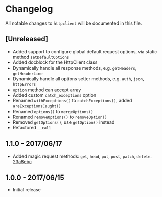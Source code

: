 # Changelog

All notable changes to `httpclient` will be documented in this file.

## [Unreleased]

- Added support to configure global default request options, via static method `setDefaultOptions`
- Added docblock for the HttpClient class
- Dynamically handle all response methods, e.g. `getHeaders`, `getHeaderLine`
- Dynamically handle all options setter methods, e.g. `auth`, `json`, `httpErrors`
- `option` method can accept array
- Added custom `catch_exceptions` option
- Renamed `withExceptions()` to `catchExceptions()`, added `areExceptionsCaught()`
- Renamed `options()` to `mergeOptions()`
- Renamed `removeOptions()` to `removeOption()`
- Removed `getOptions()`, use `getOption()` instead
- Refactored `__call`

## 1.1.0 - 2017/06/17

- Added magic request methods: `get`, `head`, `put`, `post`, `patch`, `delete`. [23a8ebc](https://github.com/ElfSundae/httpclient/commit/23a8ebc3eae9dc10d4590764c6ef629327f86780)

## 1.0.0 - 2017/06/15

- Initial release
